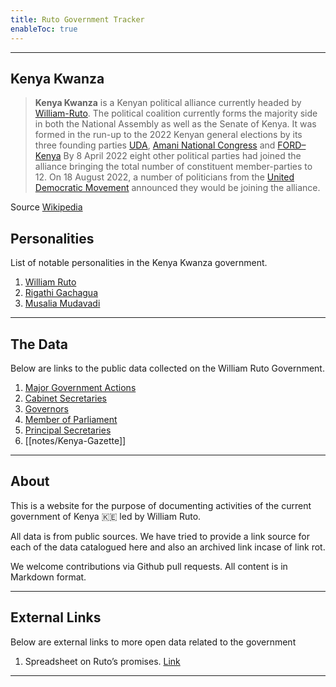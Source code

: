 ```yaml
---
title: Ruto Government Tracker
enableToc: true
---
```

---
## Kenya Kwanza

> **Kenya Kwanza** is a Kenyan political alliance currently headed by [William-Ruto](notes/William-Ruto.md). The political coalition currently forms the majority side in both the National Assembly as well as the Senate of Kenya. It was formed in the run-up to the 2022 Kenyan general elections by its three founding parties [UDA](https://en.wikipedia.org/wiki/United_Democratic_Alliance_(Kenya) "United Democratic Alliance (Kenya)"), [Amani National Congress](https://en.wikipedia.org/wiki/Amani_National_Congress "Amani National Congress") and [FORD–Kenya](https://en.wikipedia.org/wiki/Ford_Kenya "Ford Kenya") By 8 April 2022 eight other political parties had joined the alliance bringing the total number of constituent member-parties to 12. On 18 August 2022, a number of politicians from the [United Democratic Movement](https://en.wikipedia.org/wiki/United_Democratic_Movement_(Kenya) "United Democratic Movement (Kenya)") announced they would be joining the alliance.

Source [Wikipedia](https://en.wikipedia.org/wiki/Kenya_Kwanza)


## Personalities
List of notable personalities in the Kenya Kwanza government. 

1. [William Ruto](notes/William-Ruto.md)
2. [Rigathi Gachagua](notes/Rigathi-Gachagua.md)
3. [Musalia Mudavadi](notes/Musalia-Mudavadi.md)

---
## The Data
Below are links to the public data collected on the William Ruto Government. 

1. [Major Government Actions](notes/Activities)
2. [Cabinet Secretaries](notes/Cabinet.md)
3. [Governors](notes/Governors.md)
4. [Member of Parliament](notes/Members%20of%20Parliament.md)
5. [Principal Secretaries](notes/Principal-Secretaries.md)
6. [[notes/Kenya-Gazette]]

---
## About

This is a website for the purpose of documenting activities of the current government of Kenya 🇰🇪 led by William Ruto.

All data is from public sources. We have tried to provide a link source for each of the data catalogued here and also an archived link incase of link rot.

We welcome contributions via Github pull requests. All content is in Markdown format. 

---

##  External Links

Below are external links to more open data related to the government

1. Spreadsheet on Ruto’s promises. [Link](https://docs.google.com/spreadsheets/d/12_sOeITaMcrbdH-21Lj29582soUnai1oW6fJ2nZziaQ/edit#gid=0)

---

